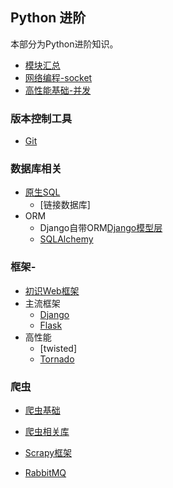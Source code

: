 ## Python 进阶
本部分为Python进阶知识。

- [模块汇总](module/Advanced_Module.md)
- [网络编程-socket](base/Network_Programming.md)
- [高性能基础-并发](base/Concurrent_Programming.md)

### 版本控制工具
- [Git](Git.md)

### 数据库相关
- [原生SQL](http://chuann.cc/Database/MySQL.html)
	- [链接数据库]
- ORM
	- Django自带ORM[Django模型层](http://chuann.cc/Intermediate_Python/django/Django_model.html)
	- [SQLAlchemy](SQLAlchemy.md)

### 框架-
- [初识Web框架](start_frame.md)
- 主流框架
	- [Django](django/README.md)
	- [Flask](flask/README.md)
- 高性能
	- [twisted]
	- [Tornado](tornado/README.md)

### 爬虫
- [爬虫基础](spider/start_spider.md)
- [爬虫相关库](http://chuann.cc/Intermediate_Python/module/Advanced_Module.html#2)
- [Scrapy框架](spider/scrapy.md)

- [RabbitMQ](base/RabbitMQ.md)

